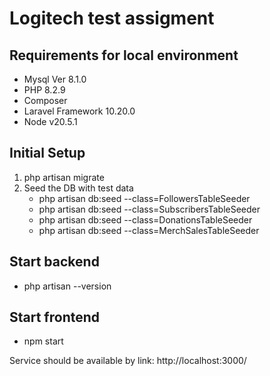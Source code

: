 # Logitech test assigment

## Requirements for local environment

* Mysql  Ver 8.1.0
* PHP 8.2.9
* Composer
* Laravel Framework 10.20.0
* Node v20.5.1

## Initial Setup

1) php artisan migrate
2) Seed the DB with test data
   * php artisan db:seed --class=FollowersTableSeeder
   * php artisan db:seed --class=SubscribersTableSeeder
   * php artisan db:seed --class=DonationsTableSeeder
   * php artisan db:seed --class=MerchSalesTableSeeder
   
## Start backend 
 * php artisan --version
 
## Start frontend
 * npm start
 
 Service should be available by link: 
 http://localhost:3000/
